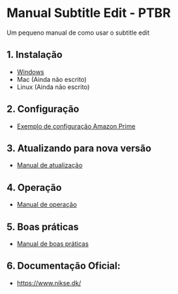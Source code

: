 # Manual Subtitle Edit - PTBR
Um pequeno manual de como usar o subtitle edit

## 1. Instalação
  - [Windows](./instalacao/Windows/README.md)
  - Mac (Ainda não escrito)
  - Linux (Ainda não escrito)

## 2. Configuração
  - [Exemplo de configuração Amazon Prime](./configuracao/README.md)

## 3. Atualizando para nova versão
  - [Manual de atualização](./atualizando/README.md)

## 4. Operação
  - [Manual de operação](./operacao/README.md)

## 5. Boas práticas
- [Manual de boas práticas](./boas_praticas/README.md)

## 6. Documentação Oficial:
  - https://www.nikse.dk/
